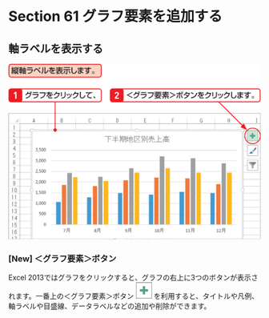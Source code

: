 # Section 61 グラフ要素を追加する

## 軸ラベルを表示する

![](001.png)

### [New] ＜グラフ要素＞ボタン

Excel 2013ではグラフをクリックすると、グラフの右上に3つのボタンが表示されます。一番上の＜グラフ要素＞ボタン ![](icon_graph.png) を利用すると、タイトルや凡例、軸ラベルや目盛線、データラベルなどの追加や削除ができます。
